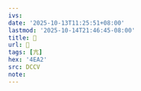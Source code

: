 ```yaml
---
ivs:
date: '2025-10-13T11:25:51+08:00'
lastmod: '2025-10-14T21:46:45-08:00'
title: 󰊩
url: 󰊩
tags: [亢]
hex: '4EA2'
src: DCCV
note:
---
```

